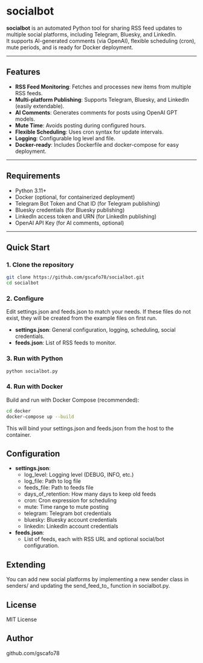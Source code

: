 # socialbot

**socialbot** is an automated Python tool for sharing RSS feed updates to multiple social platforms, including Telegram, Bluesky, and LinkedIn.  
It supports AI-generated comments (via OpenAI), flexible scheduling (cron), mute periods, and is ready for Docker deployment.

---

## Features

- **RSS Feed Monitoring**: Fetches and processes new items from multiple RSS feeds.
- **Multi-platform Publishing**: Supports Telegram, Bluesky, and LinkedIn (easily extendable).
- **AI Comments**: Generates comments for posts using OpenAI GPT models.
- **Mute Time**: Avoids posting during configured hours.
- **Flexible Scheduling**: Uses cron syntax for update intervals.
- **Logging**: Configurable log level and file.
- **Docker-ready**: Includes Dockerfile and docker-compose for easy deployment.

---

## Requirements

- Python 3.11+
- Docker (optional, for containerized deployment)
- Telegram Bot Token and Chat ID (for Telegram publishing)
- Bluesky credentials (for Bluesky publishing)
- LinkedIn access token and URN (for LinkedIn publishing)
- OpenAI API Key (for AI comments, optional)

---

## Quick Start

### 1. Clone the repository

```bash
git clone https://github.com/gscafo78/socialbot.git
cd socialbot
```

### 2. Configure
Edit settings.json and feeds.json to match your needs.
If these files do not exist, they will be created from the example files on first run.

- **settings.json**: General configuration, logging, scheduling, social credentials.
- **feeds.json**: List of RSS feeds to monitor.

### 3. Run with Python

```bash
python socialbot.py
```
### 4. Run with Docker
Build and run with Docker Compose (recommended):

```bash
cd docker
docker-compose up --build
```

This will bind your settings.json and feeds.json from the host to the container.

## Configuration
- **settings.json**:
  - log_level: Logging level (DEBUG, INFO, etc.)
  - log_file: Path to log file
  - feeds_file: Path to feeds file
  - days_of_retention: How many days to keep old feeds
  - cron: Cron expression for scheduling
  - mute: Time range to mute posting
  - telegram: Telegram bot credentials
  - bluesky: Bluesky account credentials
  - linkedin: LinkedIn account credentials
- **feeds.json**:
  - List of feeds, each with RSS URL and optional social/bot configuration.

## Extending
You can add new social platforms by implementing a new sender class in senders/ and updating the send_feed_to_<platform> function in socialbot.py.

## License
MIT License

## Author
github.com/gscafo78